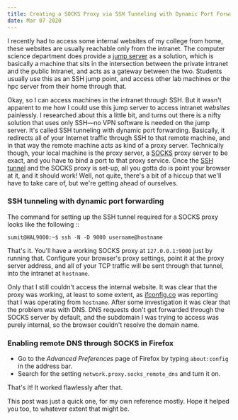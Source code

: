 ```yaml
---
title: Creating a SOCKS Proxy via SSH Tunneling with Dynamic Port Forwarding
date: Mar 07 2020
---
```


I recently had to access some internal websites of my college from home, these websites are usually reachable only from the intranet. The computer science department does provide a [jump server](https://en.wikipedia.org/wiki/Jump_server) as a solution, which is basically a machine that sits in the intersection between the private intranet and the public Intranet, and acts as a gateway between the two. Students usually use this as an SSH jump point, and access other lab machines or the hpc server from their home through that.

Okay, so I can access machines in the intranet through SSH. But it wasn't apparent to me how I could use this jump server to access intranet _websites_ painlessly. I researched about this a little bit, and turns out there is a nifty solution that uses only SSH—no VPN software is needed on the jump server. It's called SSH tunneling with dynamic port forwarding. Basically, it redirects all of your Internet traffic through SSH to that remote machine, and in that way the remote machine acts as kind of a proxy server. Technically though, your local machine is the proxy server, a [SOCKS](https://en.wikipedia.org/wiki/SOCKS) proxy server to be exact, and you have to bind a port to that proxy service. Once the [SSH tunnel](https://www.ssh.com/ssh/tunneling) and the SOCKS proxy is set-up, all you gotta do is point your browser at it, and it should work! Well, not quite, there's a bit of a hiccup that we'll have to take care of, but we're getting ahead of ourselves.

### SSH tunneling with dynamic port forwarding

The command for setting up the SSH tunnel required for a SOCKS proxy looks like the following ::

```console
sumit@HAL9000:~$ ssh -N -D 9000 username@hostname
```

That's it. You'll have a working SOCKS proxy at `127.0.0.1:9000` just by running that. Configure your browser's proxy settings, point it at the proxy server address, and all of your TCP traffic will be sent through that tunnel, into the intranet at `hostname`.

Only that I still couldn't access the internal website. It was clear that the proxy was working, at least to some extent, as [ifconfig.co](https://ifconfig.co/) was reporting that I was operating from `hostname`. After some investigation it was clear that the problem was with DNS. DNS requests don't get forwarded through the SOCKS server by default, and the subdomain I was trying to access was purely internal, so the browser couldn't resolve the domain name.

### Enabling remote DNS through SOCKS in Firefox

- Go to the _Advanced Preferences_ page of Firefox by typing `about:config` in the address bar.
- Search for the setting `network.proxy.socks_remote_dns` and turn it on.

That's it! It worked flawlessly after that.

This post was just a quick one, for my own reference mostly. Hope it helped you too, to whatever extent that might be.
